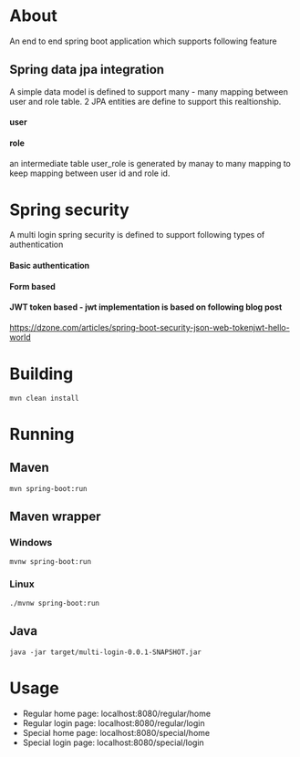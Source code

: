 # About
An end to end spring boot application which supports following feature
## Spring data jpa integration
A simple data model is defined to support many - many mapping between user and role table.
2 JPA entities are define to support this realtionship.
#### user
#### role

an intermediate table user_role is generated by manay to many mapping to keep mapping between user id and role id. 

# Spring security
A multi login spring security is defined to support following types of authentication 
  #### Basic authentication
  #### Form based
  #### JWT token based - jwt implementation is based on following blog post
  https://dzone.com/articles/spring-boot-security-json-web-tokenjwt-hello-world
   
# Building
    mvn clean install
    
# Running
## Maven
    mvn spring-boot:run
## Maven wrapper
### Windows
    mvnw spring-boot:run
### Linux
    ./mvnw spring-boot:run
## Java
    java -jar target/multi-login-0.0.1-SNAPSHOT.jar
    
# Usage
* Regular home page: localhost:8080/regular/home
* Regular login page: localhost:8080/regular/login
* Special home page: localhost:8080/special/home
* Special login page: localhost:8080/special/login
